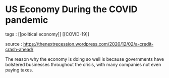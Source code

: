 # US Economy During the COVID pandemic

tags
: [[political economy]] [[COVID-19]]


source
: https://thenextrecession.wordpress.com/2020/12/02/a-credit-crash-ahead/

The reason why the economy is doing so well is because governments have bolstered businesses throughout the crisis, with many companies not even paying taxes.
